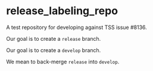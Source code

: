 # release_labeling_repo
A test repository for developing against TSS issue #8136.

Our goal is to create a `release` branch.

Our goal is to create a `develop` branch. 

We mean to back-merge `release` into `develop`.
